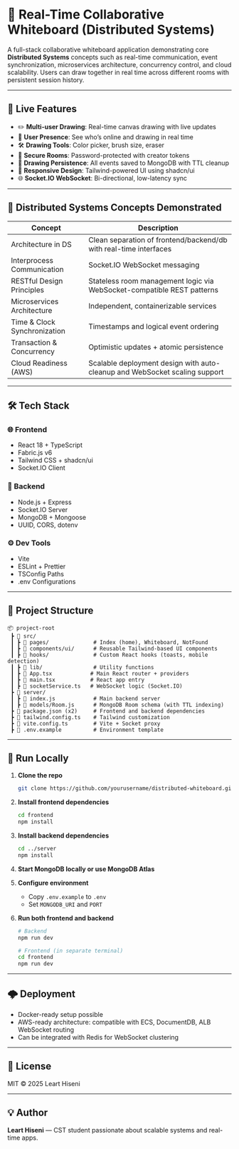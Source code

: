 
# 🎨 Real-Time Collaborative Whiteboard (Distributed Systems)

A full-stack collaborative whiteboard application demonstrating core **Distributed Systems** concepts such as real-time communication, event synchronization, microservices architecture, concurrency control, and cloud scalability. Users can draw together in real time across different rooms with persistent session history.

---

## 🚀 Live Features

- ✏️ **Multi-user Drawing**: Real-time canvas drawing with live updates
- 🧍 **User Presence**: See who’s online and drawing in real time
- 🛠 **Drawing Tools**: Color picker, brush size, eraser
- 🔐 **Secure Rooms**: Password-protected with creator tokens
- 💾 **Drawing Persistence**: All events saved to MongoDB with TTL cleanup
- 📱 **Responsive Design**: Tailwind-powered UI using shadcn/ui
- 🌐 **Socket.IO WebSocket**: Bi-directional, low-latency sync

---

## 🧠 Distributed Systems Concepts Demonstrated

| Concept                        | Description                                                                 |
|-------------------------------|-----------------------------------------------------------------------------|
| Architecture in DS            | Clean separation of frontend/backend/db with real-time interfaces          |
| Interprocess Communication    | Socket.IO WebSocket messaging                                               |
| RESTful Design Principles     | Stateless room management logic via WebSocket-compatible REST patterns      |
| Microservices Architecture    | Independent, containerizable services                                       |
| Time & Clock Synchronization | Timestamps and logical event ordering                                       |
| Transaction & Concurrency     | Optimistic updates + atomic persistence                                    |
| Cloud Readiness (AWS)         | Scalable deployment design with auto-cleanup and WebSocket scaling support  |

---

## 🛠 Tech Stack

### 🌐 Frontend
- React 18 + TypeScript
- Fabric.js v6
- Tailwind CSS + shadcn/ui
- Socket.IO Client

### 🔧 Backend
- Node.js + Express
- Socket.IO Server
- MongoDB + Mongoose
- UUID, CORS, dotenv

### ⚙️ Dev Tools
- Vite
- ESLint + Prettier
- TSConfig Paths
- .env Configurations

---

## 📁 Project Structure

```plaintext
📦 project-root
 ┣ 📂 src/
 ┃ ┣ 📂 pages/              # Index (home), Whiteboard, NotFound
 ┃ ┣ 📂 components/ui/      # Reusable Tailwind-based UI components
 ┃ ┣ 📂 hooks/              # Custom React hooks (toasts, mobile detection)
 ┃ ┣ 📂 lib/                # Utility functions
 ┃ ┣ 📜 App.tsx            # Main React router + providers
 ┃ ┣ 📜 main.tsx           # React app entry
 ┃ ┣ 📜 socketService.ts   # WebSocket logic (Socket.IO)
 ┣ 📂 server/
 ┃ ┣ 📜 index.js            # Main backend server
 ┃ ┣ 📂 models/Room.js      # MongoDB Room schema (with TTL indexing)
 ┣ 📜 package.json (x2)     # Frontend and backend dependencies
 ┣ 📜 tailwind.config.ts    # Tailwind customization
 ┣ 📜 vite.config.ts        # Vite + Socket proxy
 ┣ 📜 .env.example          # Environment template
```

---

## 🧪 Run Locally

1. **Clone the repo**
   ```bash
   git clone https://github.com/yourusername/distributed-whiteboard.git
   ```

2. **Install frontend dependencies**
   ```bash
   cd frontend
   npm install
   ```

3. **Install backend dependencies**
   ```bash
   cd ../server
   npm install
   ```

4. **Start MongoDB locally or use MongoDB Atlas**

5. **Configure environment**
   - Copy `.env.example` to `.env`
   - Set `MONGODB_URI` and `PORT`

6. **Run both frontend and backend**
   ```bash
   # Backend
   npm run dev

   # Frontend (in separate terminal)
   cd frontend
   npm run dev
   ```

---

## 🌩 Deployment

- Docker-ready setup possible
- AWS-ready architecture: compatible with ECS, DocumentDB, ALB WebSocket routing
- Can be integrated with Redis for WebSocket clustering

---

## 📘 License

MIT © 2025 Leart Hiseni

---

## 💡 Author

**Leart Hiseni** — CST student passionate about scalable systems and real-time apps.
